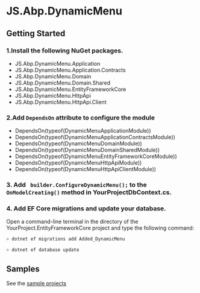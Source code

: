 # JS.Abp.DynamicMenu

## Getting Started

### 1.Install the following NuGet packages.
  * JS.Abp.DynamicMenu.Application
  * JS.Abp.DynamicMenu.Application.Contracts
  * JS.Abp.DynamicMenu.Domain
  * JS.Abp.DynamicMenu.Domain.Shared
  * JS.Abp.DynamicMenu.EntityFrameworkCore
  * JS.Abp.DynamicMenu.HttpApi
  * JS.Abp.DynamicMenu.HttpApi.Client
  
### 2.Add `DependsOn` attribute to configure the module
 * DependsOn(typeof(DynamicMenuApplicationModule))
 * DependsOn(typeof(DynamicMenuApplicationContractsModule))
 * DependsOn(typeof(DynamicMenuDomainModule))
 * DependsOn(typeof(DynamicMenuDomainSharedModule))
 * DependsOn(typeof(DynamicMenuEntityFrameworkCoreModule))
 * DependsOn(typeof(DynamicMenuHttpApiModule))
 * DependsOn(typeof(DynamicMenuHttpApiClientModule))

### 3. Add ` builder.ConfigureDynamicMenu();` to the `OnModelCreating()` method in **YourProjectDbContext.cs**.

### 4. Add EF Core migrations and update your database.
Open a command-line terminal in the directory of the YourProject.EntityFrameworkCore project and type the following command:

````bash
> dotnet ef migrations add Added_DynamicMenu
````
````bash
> dotnet ef database update
````

## Samples

See the [sample projects](https://github.com/zhaofenglee/JS.Abp.DynamicMenu/tree/master/host/JS.Abp.DynamicMenu.Blazor.Host)
